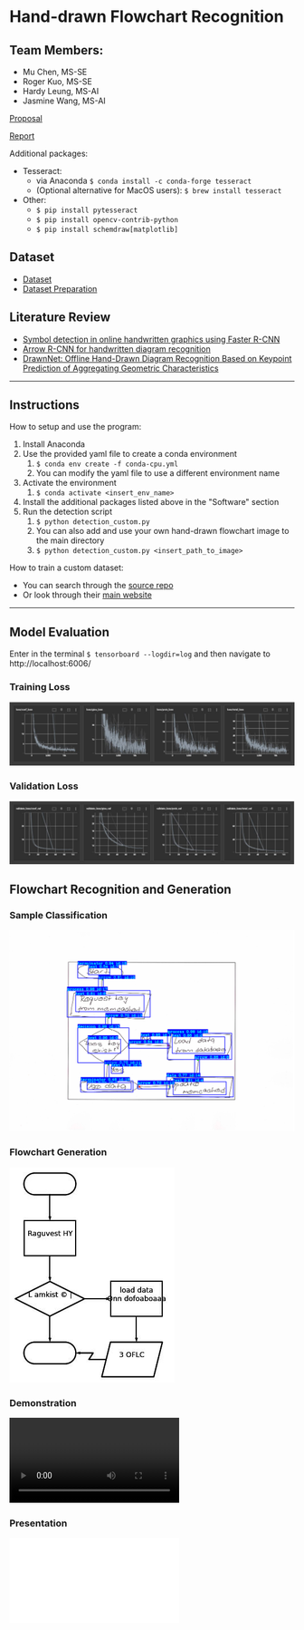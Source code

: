 # Hand-drawn Flowchart Recognition
## Team Members:
- Mu Chen, MS-SE
- Roger Kuo, MS-SE
- Hardy Leung, MS-AI
- Jasmine Wang, MS-AI

[Proposal](./report/proposal.pdf)

[Report](./report/report.pdf)

Additional packages:
- Tesseract:
    - via Anaconda ```$ conda install -c conda-forge tesseract```
    - (Optional alternative for MacOS users): ```$ brew install tesseract```
- Other:
    - ```$ pip install pytesseract```
    - ```$ pip install opencv-contrib-python```
    - ```$ pip install schemdraw[matplotlib]```

## Dataset

- [Dataset](https://cmp.felk.cvut.cz/~breslmar/flowcharts_offline/)
- [Dataset Preparation](https://docs.google.com/document/d/1iY2F0LpL9rOEVAxZMaGc8gkD9l-GDl9_IjW8bnVCrqw/edit?usp=sharing)

## Literature Review

- [Symbol detection in online handwritten graphics using Faster R-CNN](https://arxiv.org/pdf/1712.04833.pdf)
- [Arrow R-CNN for handwritten diagram recognition](https://www.researchgate.net/publication/348974392_Arrow_R-CNN_for_handwritten_diagram_recognition)
- [DrawnNet: Offline Hand-Drawn Diagram Recognition Based on Keypoint Prediction of Aggregating Geometric Characteristics](https://www.ncbi.nlm.nih.gov/pmc/articles/PMC8947756/pdf/entropy-24-00425.pdf)

---
## Instructions

How to setup and use the program:
1. Install Anaconda
2. Use the provided yaml file to create a conda environment 
    1. ```$ conda env create -f conda-cpu.yml```
    2. You can modify the yaml file to use a different environment name
3. Activate the environment 
    1. ```$ conda activate <insert_env_name>```
5. Install the additional packages listed above in the "Software" section
6. Run the detection script 
    1. ```$ python detection_custom.py```
    2. You can also add and use your own hand-drawn flowchart image to the main directory
    3. ```$ python detection_custom.py <insert_path_to_image>```

How to train a custom dataset:
- You can search through the [source repo](https://github.com/pythonlessons/TensorFlow-2.x-YOLOv3)
- Or look through their [main website](https://pylessons.com/)

---
## Model Evaluation

Enter in the terminal ```$ tensorboard --logdir=log``` and then navigate to http://localhost:6006/
### Training Loss
![Training Loss](./images/train.JPG)

### Validation Loss
![Validation Loss](./images/val.JPG)

## Flowchart Recognition and Generation

### Sample Classification
![Sample Classification](./images/sample.png)

### Flowchart Generation
![Flowchart Drawing](./images/fc_drawing.jpg)

### Demonstration
![Demo](./presentation/demo.mp4)

### Presentation
![Presentation](./presentation/presentation.pdf)
